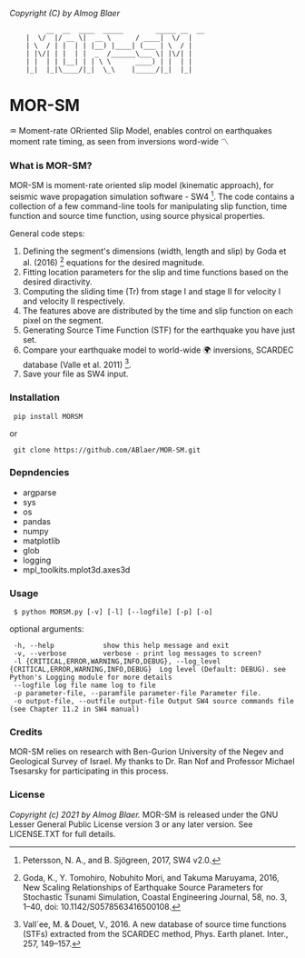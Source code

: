 
*Copyright (C) by Almog Blaer*
```
         __  __  ____  _____        _____ __  __ 
	|  \/  |/ __ \|  __ \      / ____|  \/  |
	| \  / | |  | | |__) |____| (___ | \  / |
	| |\/| | |  | |  _  /______\___ \| |\/| |
	| |  | | |__| | | \ \      ____) | |  | |
	|_|  |_|\____/|_|  \_\    |_____/|_|  |_|

``` 
# MOR-SM
:aquarius: Moment-rate ORriented Slip Model, enables control on earthquakes moment rate timing, as seen from inversions word-wide :part_alternation_mark: 

### What is MOR-SM?

MOR-SM is moment-rate oriented slip model (kinematic approach), for seismic wave propagation simulation software - SW4 [^1].
The code contains a collection of a few command-line tools for manipulating slip function, time function and 
source time function, using source physical properties.

General code steps:

 1. Defining the segment's dimensions (width, length and slip) by Goda et al. (2016) [^2] equations for the desired magnitude.
 2. Fitting location parameters for the slip and time functions based on the desired diractivity.
 3. Computing the sliding time (Tr) from stage I and stage II for velocity I and velocity II respectively. 
 4. The features above are distributed by the time and slip function on each pixel on the segment.
 5. Generating Source Time Function (STF) for the earthquake you have just set.
 6. Compare your earthquake model to world-wide :earth_africa: inversions, SCARDEC database (Valle et al. 2011) [^3].
 7. Save your file as SW4 input.


[^1]:
    Petersson, N. A., and B. Sjögreen, 2017, SW4 v2.0.

[^2]:
    Goda, K., Y. Tomohiro, Nobuhito Mori, and Takuma Maruyama, 2016, 
    New Scaling Relationships of Earthquake Source Parameters for Stochastic Tsunami Simulation, 
    Coastal Engineering Journal, 58, no. 3, 1–40, doi: 10.1142/S0578563416500108.
[^3]:
    Vall´ee, M. & Douet, V., 2016. A new database of source time functions
    (STFs) extracted from the SCARDEC method, Phys. Earth planet. Inter.,
    257, 149–157.

### Installation

     pip install MORSM

or 

     git clone https://github.com/ABlaer/MOR-SM.git

### Depndencies

- argparse
- sys
- os
- pandas
- numpy
- matplotlib
- glob
- logging
- mpl_toolkits.mplot3d.axes3d

### Usage

     $ python MORSM.py [-v] [-l] [--logfile] [-p] [-o]

optional arguments:

     -h, --help            show this help message and exit
     -v, --verbose         verbose - print log messages to screen?
     -l {CRITICAL,ERROR,WARNING,INFO,DEBUG}, --log_level {CRITICAL,ERROR,WARNING,INFO,DEBUG}  Log level (Default: DEBUG). see Python's Logging module for more details
     --logfile log file name log to file
     -p parameter-file, --paramfile parameter-file Parameter file.
     -o output-file, --outfile output-file Output SW4 source commands file (see Chapter 11.2 in SW4 manual)

### Credits

MOR-SM relies on research with Ben-Gurion University of the Negev and Geological Survey of Israel. My thanks to Dr. Ran Nof and Professor Michael Tsesarsky for participating in this process.

### License

*Copyright (c) 2021 by Almog Blaer.*
MOR-SM is released under the GNU Lesser General Public License version 3 or any later version. See LICENSE.TXT for full details.

